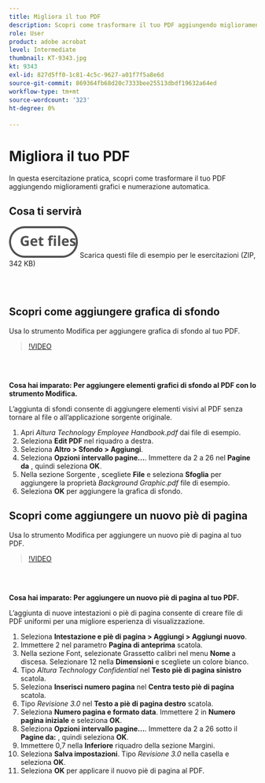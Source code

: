 ```yaml
---
title: Migliora il tuo PDF
description: Scopri come trasformare il tuo PDF aggiungendo miglioramenti grafici e numerazione automatica
role: User
product: adobe acrobat
level: Intermediate
thumbnail: KT-9343.jpg
kt: 9343
exl-id: 827d5ff0-1c81-4c5c-9627-a01f7f5a8e6d
source-git-commit: 869364fb68d20c7333bee25513dbdf19632a64ed
workflow-type: tm+mt
source-wordcount: '323'
ht-degree: 0%

---
```


# Migliora il tuo PDF

In questa esercitazione pratica, scopri come trasformare il tuo PDF aggiungendo miglioramenti grafici e numerazione automatica.

## Cosa ti servirà

[![Scarica file](../assets/Getfiles.svg)](../assets/Enhance.zip)
Scarica questi file di esempio per le esercitazioni (ZIP, 342 KB)

<br> 

## Scopri come aggiungere grafica di sfondo

Usa lo strumento Modifica per aggiungere grafica di sfondo al tuo PDF.

>[!VIDEO](https://video.tv.adobe.com/v/338746?hidetitle=true)

<br> 

**Cosa hai imparato: Per aggiungere elementi grafici di sfondo al PDF con lo strumento Modifica.**

L’aggiunta di sfondi consente di aggiungere elementi visivi al PDF senza tornare al file o all’applicazione sorgente originale.

1. Apri *Altura Technology Employee Handbook.pdf* dai file di esempio.
1. Seleziona **Edit PDF** nel riquadro a destra.
1. Seleziona **Altro > Sfondo > Aggiungi**.
1. Seleziona **Opzioni intervallo pagine...**.
Immettere da 2 a 26 nel **Pagine da** , quindi seleziona **OK**.
1. Nella sezione Sorgente , scegliete **File** e seleziona **Sfoglia** per aggiungere la proprietà *Background Graphic.pdf* file di esempio.
1. Seleziona **OK** per aggiungere la grafica di sfondo.

## Scopri come aggiungere un nuovo piè di pagina

Usa lo strumento Modifica per aggiungere un nuovo piè di pagina al tuo PDF.

>[!VIDEO](https://video.tv.adobe.com/v/338745?hidetitle=true)

<br> 

**Cosa hai imparato: Per aggiungere un nuovo piè di pagina al tuo PDF.**

L’aggiunta di nuove intestazioni o piè di pagina consente di creare file di PDF uniformi per una migliore esperienza di visualizzazione.

1. Seleziona **Intestazione e piè di pagina > Aggiungi > Aggiungi nuovo**.
1. Immettere 2 nel parametro **Pagina di anteprima** scatola.
1. Nella sezione Font, selezionate Grassetto calibri nel menu **Nome** a discesa.
Selezionare 12 nella **Dimensioni** e scegliete un colore bianco.
1. Tipo *Altura Technology Confidential* nel **Testo piè di pagina sinistro** scatola.
1. Seleziona **Inserisci numero pagina** nel **Centra testo piè di pagina** scatola.
1. Tipo *Revisione 3.0* nel **Testo a piè di pagina destro** scatola.
1. Seleziona **Numero pagina e formato data**.
Immettere 2 in **Numero pagina iniziale** e seleziona **OK**.
1. Seleziona **Opzioni intervallo pagine...**.
Immettere da 2 a 26 sotto il **Pagine da:** , quindi seleziona **OK**.
1. Immettere 0,7 nella **Inferiore** riquadro della sezione Margini.
1. Seleziona **Salva impostazioni**.
Tipo *Revisione 3.0* nella casella e seleziona **OK**.
1. Seleziona **OK** per applicare il nuovo piè di pagina al PDF.
